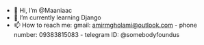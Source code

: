 - 👋 Hi, I’m @Maaniaac
- 🌱 I’m currently learning Django
- 📫 How to reach me: gmail: amirmgholami@outlook.com - phone number: 09383815083 - telegram ID: @somebodyfoundus

